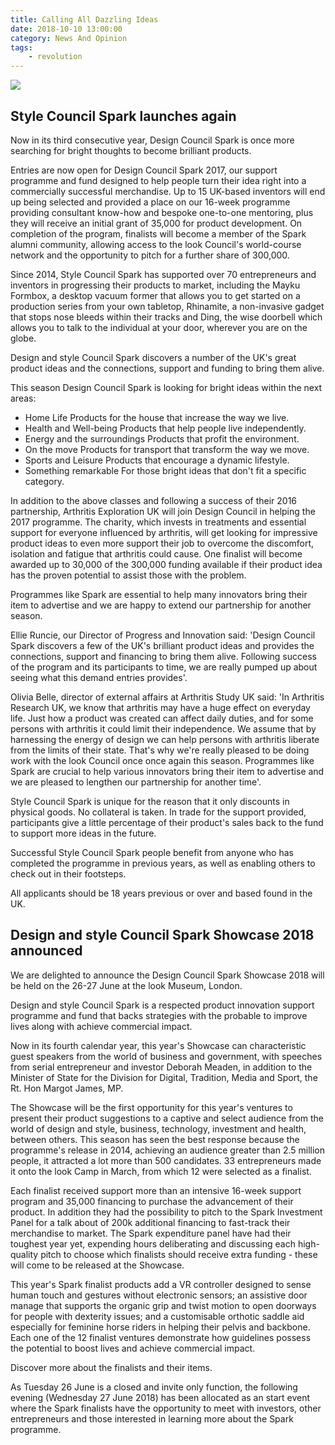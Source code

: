 ```yaml
---
title: Calling All Dazzling Ideas 
date: 2018-10-10 13:00:00
category: News And Opinion
tags:
	- revolution
---
```


![](/images/4.jpg)

## Style Council Spark launches again

Now in its third consecutive year, Design Council Spark is once more searching for bright thoughts to become brilliant products.

Entries are now open for Design Council Spark 2017, our support programme and fund designed to help people turn their idea right into a commercially successful merchandise. Up to 15 UK-based inventors will end up being selected and provided a place on our 16-week programme providing consultant know-how and bespoke one-to-one mentoring, plus they will receive an initial grant of 35,000 for product development. On completion of the program, finalists will become a member of the Spark alumni community, allowing access to the look Council's world-course network and the opportunity to pitch for a further share of 300,000.

<!-- more -->

Since 2014, Style Council Spark has supported over 70 entrepreneurs and inventors in progressing their products to market, including the Mayku Formbox, a desktop vacuum former that allows you to get started on a production series from your own tabletop, Rhinamite, a non-invasive gadget that stops nose bleeds within their tracks and Ding, the wise doorbell which allows you to talk to the individual at your door, wherever you are on the globe.

Design and style Council Spark discovers a number of the UK's great product ideas and the connections, support and funding to bring them alive.

This season Design Council Spark is looking for bright ideas within the next areas:

- Home Life
Products for the house that increase the way we live.
- Health and Well-being
Products that help people live independently.
- Energy and the surroundings
Products that profit the environment.
- On the move
Products for transport that transform the way we move.
- Sports and Leisure
Products that encourage a dynamic lifestyle.
- Something remarkable
For those bright ideas that don't fit a specific category.

In addition to the above classes and following a success of their 2016 partnership, Arthritis Exploration UK will join Design Council in helping the 2017 programme. The charity, which invests in treatments and essential support for everyone influenced by arthritis, will get looking for impressive product ideas to even more support their job to overcome the discomfort, isolation and fatigue that arthritis could cause. One finalist will become awarded up to 30,000 of the 300,000 funding available if their product idea has the proven potential to assist those with the problem. 

Programmes like Spark are essential to help many innovators bring their item to advertise and we are happy to extend our partnership for another season.

Ellie Runcie, our Director of Progress and Innovation said: 'Design Council Spark discovers a few of the UK's brilliant product ideas and provides the connections, support and financing to bring them alive. Following success of the program and its participants to time, we are really pumped up about seeing what this demand entries provides'.

Olivia Belle, director of external affairs at Arthritis Study UK said: 'In Arthritis Research UK, we know that arthritis may have a huge effect on everyday life. Just how a product was created can affect daily duties, and for some persons with arthritis it could limit their independence. We assume that by harnessing the energy of design we can help persons with arthritis liberate from the limits of their state. That's why we're really pleased to be doing work with the look Council once once again this season. Programmes like Spark are crucial to help various innovators bring their item to advertise and we are pleased to lengthen our partnership for another time'.

Style Council Spark is unique for the reason that it only discounts in physical goods. No collateral is taken. In trade for the support provided, participants give a little percentage of their product's sales back to the fund to support more ideas in the future.

Successful Style Council Spark people benefit from anyone who has completed the programme in previous years, as well as enabling others to check out in their footsteps. 

All applicants should be 18 years previous or over and based found in the UK.

## Design and style Council Spark Showcase 2018 announced

We are delighted to announce the Design Council Spark Showcase 2018 will be held on the 26-27 June at the look Museum, London.

Design and style Council Spark is a respected product innovation support programme and fund that backs strategies with the probable to improve lives along with achieve commercial impact.

Now in its fourth calendar year, this year's Showcase can characteristic guest speakers from the world of business and government, with speeches from serial entrepreneur and investor Deborah Meaden, in addition to the Minister of State for the Division for Digital, Tradition, Media and Sport, the Rt. Hon Margot James, MP.

The Showcase will be the first opportunity for this year's ventures to present their product suggestions to a captive and select audience from the world of design and style, business, technology, investment and health, between others. This season has seen the best response because the programme's release in 2014, achieving an audience greater than 2.5 million people, it attracted a lot more than 500 candidates. 33 entrepreneurs made it onto the look Camp in March, from which 12 were selected as a finalist.

Each finalist received support more than an intensive 16-week support program and 35,000 financing to purchase the advancement of their product. In addition they had the possibility to pitch to the Spark Investment Panel for a talk about of 200k additional financing to fast-track their merchandise to market. The Spark expenditure panel have had their toughest year yet, expending hours deliberating and discussing each high-quality pitch to choose which finalists should receive extra funding - these will come to be released at the Showcase.

This year's Spark finalist products add a VR controller designed to sense human touch and gestures without electronic sensors; an assistive door manage that supports the organic grip and twist motion to open doorways for people with dexterity issues; and a customisable orthotic saddle aid especially for feminine horse riders in helping their pelvis and backbone. Each one of the 12 finalist ventures demonstrate how guidelines possess the potential to boost lives and achieve commercial impact.

Discover more about the finalists and their items.

As Tuesday 26 June is a closed and invite only function, the following evening (Wednesday 27 June 2018) has been allocated as an start event where the Spark finalists have the opportunity to meet with investors, other entrepreneurs and those interested in learning more about the Spark programme.